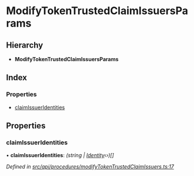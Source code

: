 # ModifyTokenTrustedClaimIssuersParams

## Hierarchy

* **ModifyTokenTrustedClaimIssuersParams**

## Index

### Properties

* [claimIssuerIdentities](modifytokentrustedclaimissuersparams.md#claimissueridentities)

## Properties

### claimIssuerIdentities

• **claimIssuerIdentities**: _\(string \|_ [_Identity_](../classes/identity.md)_‹›\)\[\]_

_Defined in_ [_src/api/procedures/modifyTokenTrustedClaimIssuers.ts:17_](https://github.com/PolymathNetwork/polymesh-sdk/blob/da32f46a/src/api/procedures/modifyTokenTrustedClaimIssuers.ts#L17)


